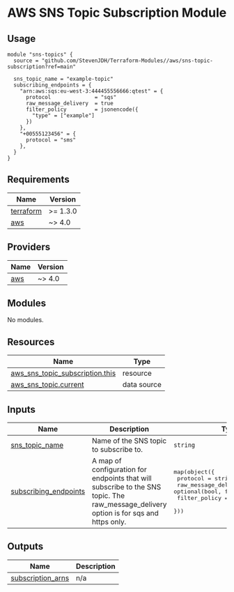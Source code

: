 # AWS SNS Topic Subscription Module

## Usage

```hcl
module "sns-topics" {
  source = "github.com/StevenJDH/Terraform-Modules//aws/sns-topic-subscription?ref=main"

  sns_topic_name = "example-topic"
  subscribing_endpoints = {
    "arn:aws:sqs:eu-west-3:444455556666:qtest" = {
      protocol              = "sqs"
      raw_message_delivery  = true
      filter_policy         = jsonencode({
        "type" = ["example"]
      })
    },
    "+00555123456" = {
      protocol = "sms"
    },
  }
}
```

<!-- BEGIN_TF_DOCS -->
## Requirements

| Name | Version |
|------|---------|
| <a name="requirement_terraform"></a> [terraform](#requirement\_terraform) | >= 1.3.0 |
| <a name="requirement_aws"></a> [aws](#requirement\_aws) | ~> 4.0 |

## Providers

| Name | Version |
|------|---------|
| <a name="provider_aws"></a> [aws](#provider\_aws) | ~> 4.0 |

## Modules

No modules.

## Resources

| Name | Type |
|------|------|
| [aws_sns_topic_subscription.this](https://registry.terraform.io/providers/hashicorp/aws/latest/docs/resources/sns_topic_subscription) | resource |
| [aws_sns_topic.current](https://registry.terraform.io/providers/hashicorp/aws/latest/docs/data-sources/sns_topic) | data source |

## Inputs

| Name | Description | Type | Default | Required |
|------|-------------|------|---------|:--------:|
| <a name="input_sns_topic_name"></a> [sns\_topic\_name](#input\_sns\_topic\_name) | Name of the SNS topic to subscribe to. | `string` | n/a | yes |
| <a name="input_subscribing_endpoints"></a> [subscribing\_endpoints](#input\_subscribing\_endpoints) | A map of configuration for endpoints that will subscribe to the SNS topic. The raw\_message\_delivery option is for sqs and https only. | <pre>map(object({<br>    protocol              = string<br>    raw_message_delivery  = optional(bool, false)<br>    filter_policy         = optional(string)<br>  }))</pre> | n/a | yes |

## Outputs

| Name | Description |
|------|-------------|
| <a name="output_subscription_arns"></a> [subscription\_arns](#output\_subscription\_arns) | n/a |
<!-- END_TF_DOCS -->